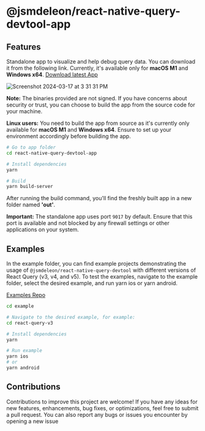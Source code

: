 # @jsmdeleon/react-native-query-devtool-app

## Features

Standalone app to visualize and help debug query data. You can download it from the following link. Currently, it's available only for **macOS M1** and **Windows x64**. [Download latest App](https://github.com/jossydeleon/react-native-query-devtool-monorepo/releases)

![Screenshot 2024-03-17 at 3 31 31 PM](https://github.com/jossydeleon/react-native-query-devtool-monorepo/assets/25192002/52789d5f-df95-4dff-bc09-5435bb92e814)


**Note:** The binaries provided are not signed. If you have concerns about security or trust, you can choose to build the app from the source code for your machine.

**Linux users:** You need to build the app from source as it's currently only available for **macOS M1** and **Windows x64**. Ensure to set up your environment accordingly before building the app.

```bash
# Go to app folder
cd react-native-query-devtool-app

# Install dependencies
yarn

# Build
yarn build-server
```

After running the build command, you'll find the freshly built app in a new folder named **'out'**.

**Important:** The standalone app uses port `9017` by default. Ensure that this port is available and not blocked by any firewall settings or other applications on your system.

## Examples

In the example folder, you can find example projects demonstrating the usage of `@jsmdeleon/react-native-query-devtool` with different versions of React Query (v3, v4, and v5). To test the examples, navigate to the example folder, select the desired example, and run yarn ios or yarn android.

[Examples Repo](https://github.com/jossydeleon/react-native-query-devtool-monorepo/tree/main/example)

```bash
cd example

# Navigate to the desired example, for example:
cd react-query-v3

# Install dependencies
yarn

# Run example
yarn ios
# or
yarn android
```

## Contributions

Contributions to improve this project are welcome! If you have any ideas for new features, enhancements, bug fixes, or optimizations, feel free to submit a pull request. You can also report any bugs or issues you encounter by opening a new issue
